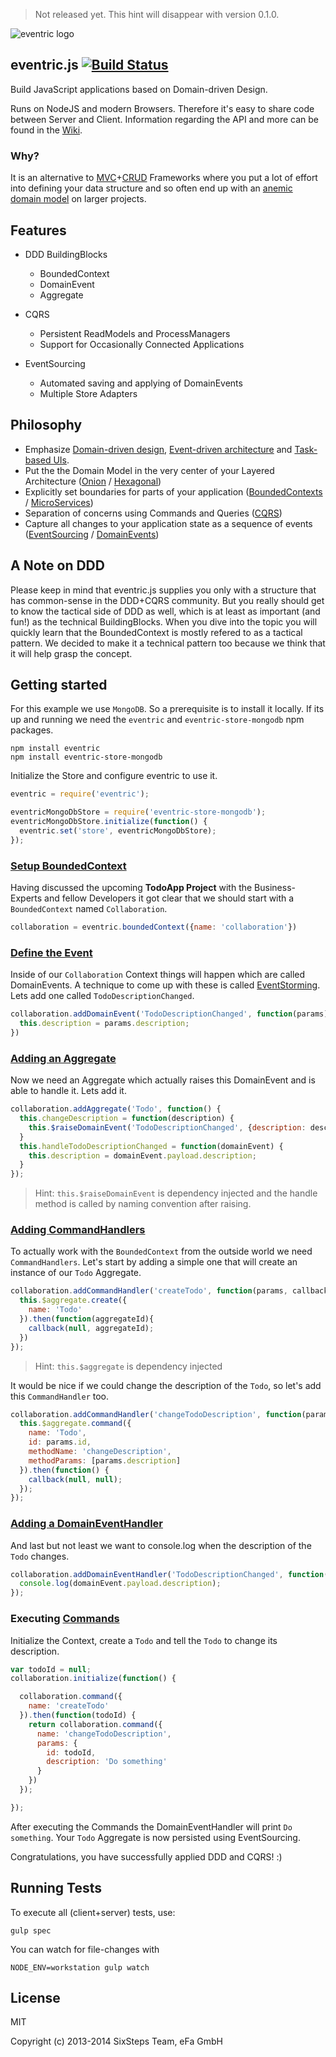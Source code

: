 > Not released yet. This hint will disappear with version 0.1.0.


![eventric logo](https://raw.githubusercontent.com/wiki/efacilitation/eventric/eventric_logo.png)

## eventric.js [![Build Status](https://travis-ci.org/efacilitation/eventric.svg?branch=master)](https://travis-ci.org/efacilitation/eventric)

Build JavaScript applications based on Domain-driven Design.

Runs on NodeJS and modern Browsers. Therefore it's easy to share code between Server and Client. Information regarding the API and more can be found in the [Wiki](https://github.com/efacilitation/eventric/wiki).


### Why?

It is an alternative to [MVC](https://en.wikipedia.org/wiki/Model%E2%80%93view%E2%80%93controller)+[CRUD](https://en.wikipedia.org/wiki/Create,_read,_update_and_delete) Frameworks where you put a lot of effort into defining your data structure and so often end up with an [anemic domain model](http://www.martinfowler.com/bliki/AnemicDomainModel.html) on larger projects.


## Features

* DDD BuildingBlocks
  * BoundedContext
  * DomainEvent
  * Aggregate

* CQRS
  * Persistent ReadModels and ProcessManagers
  * Support for Occasionally Connected Applications

* EventSourcing
  * Automated saving and applying of DomainEvents
  * Multiple Store Adapters


## Philosophy

* Emphasize [Domain-driven design](https://www.goodreads.com/book/show/179133.Domain_Driven_Design), [Event-driven architecture](https://www.goodreads.com/book/show/12369902-event-centric) and [Task-based UIs](http://cqrs.wordpress.com/documents/task-based-ui).
* Put the the Domain Model in the very center of your Layered Architecture ([Onion](http://jeffreypalermo.com/blog/the-onion-architecture-part-1/) / [Hexagonal](http://alistair.cockburn.us/Hexagonal+architecture))
* Explicitly set boundaries for parts of your application ([BoundedContexts](https://en.wikipedia.org/wiki/Domain-driven_design#Bounded_context) / [MicroServices](http://martinfowler.com/articles/microservices.html))
* Separation of concerns using Commands and Queries ([CQRS](http://msdn.microsoft.com/en-us/library/jj554200.aspx))
* Capture all changes to your application state as a sequence of events ([EventSourcing](http://martinfowler.com/eaaDev/EventSourcing.html) / [DomainEvents](http://www.udidahan.com/2009/06/14/domain-events-salvation/))


## A Note on DDD

Please keep in mind that eventric.js supplies you only with a structure that has common-sense in the DDD+CQRS community. But you really should get to know the tactical side of DDD as well, which is at least as important (and fun!) as the technical BuildingBlocks. When you dive into the topic you will quickly learn that the BoundedContext is mostly refered to as a tactical pattern. We decided to make it a technical pattern too because we think that it will help grasp the concept.


## Getting started

For this example we use `MongoDB`. So a prerequisite is to install it locally. If its up and running we need the `eventric` and `eventric-store-mongodb` npm packages.


```
npm install eventric
npm install eventric-store-mongodb
```


Initialize the Store and configure eventric to use it.

```javascript
eventric = require('eventric');

eventricMongoDbStore = require('eventric-store-mongodb');
eventricMongoDbStore.initialize(function() {
  eventric.set('store', eventricMongoDbStore);
});
```


### [Setup BoundedContext](https://github.com/efacilitation/eventric/wiki/eventric#eventricboundedcontext)

Having discussed the upcoming **TodoApp Project** with the Business-Experts and fellow Developers it got clear that we should start with a `BoundedContext` named `Collaboration`.

```javascript
collaboration = eventric.boundedContext({name: 'collaboration'})
```

### [Define the Event]()

Inside of our `Collaboration` Context things will happen which are called DomainEvents. A technique to come up with these is called [EventStorming](http://ziobrando.blogspot.co.uk/2013/11/introducing-event-storming.html). Lets add one called `TodoDescriptionChanged`.

```javascript
collaboration.addDomainEvent('TodoDescriptionChanged', function(params) {
  this.description = params.description;
})
```


### [Adding an Aggregate](https://github.com/efacilitation/eventric/wiki/BoundedContext#addaggregate)

Now we need an Aggregate which actually raises this DomainEvent and is able to handle it. Lets add it.

```javascript
collaboration.addAggregate('Todo', function() {
  this.changeDescription = function(description) {
    this.$raiseDomainEvent('TodoDescriptionChanged', {description: description})
  }
  this.handleTodoDescriptionChanged = function(domainEvent) {
    this.description = domainEvent.payload.description;
  }
});

```
> Hint: `this.$raiseDomainEvent` is dependency injected and the handle method is called by naming convention after raising.


### [Adding CommandHandlers](https://github.com/efacilitation/eventric/wiki/BoundedContext#addcommand)

To actually work with the `BoundedContext` from the outside world we need `CommandHandlers`. Let's start by adding a simple one that will create an instance of our `Todo` Aggregate.

```javascript
collaboration.addCommandHandler('createTodo', function(params, callback) {
  this.$aggregate.create({
    name: 'Todo'
  }).then(function(aggregateId){
    callback(null, aggregateId);
  })
});
```
> Hint: `this.$aggregate` is dependency injected

It would be nice if we could change the description of the `Todo`, so let's add this `CommandHandler` too.

```javascript
collaboration.addCommandHandler('changeTodoDescription', function(params, callback) {
  this.$aggregate.command({
    name: 'Todo',
    id: params.id,
    methodName: 'changeDescription',
    methodParams: [params.description]
  }).then(function() {
    callback(null, null);
  });
});
```


### [Adding a DomainEventHandler](https://github.com/efacilitation/eventric/wiki/BoundedContext#adddomaineventhandler)

And last but not least we want to console.log when the description of the `Todo` changes.

```javascript
collaboration.addDomainEventHandler('TodoDescriptionChanged', function(domainEvent) {
  console.log(domainEvent.payload.description);
});
```


### Executing [Commands](https://github.com/efacilitation/eventric/wiki/BoundedContext#command)

Initialize the Context, create a `Todo` and tell the `Todo` to change its description.

```javascript
var todoId = null;
collaboration.initialize(function() {

  collaboration.command({
    name: 'createTodo'
  }).then(function(todoId) {
    return collaboration.command({
      name: 'changeTodoDescription',
      params: {
        id: todoId,
        description: 'Do something'
      }
    })
  });

});
```
After executing the Commands the DomainEventHandler will print `Do something`. Your `Todo` Aggregate is now persisted using EventSourcing.

Congratulations, you have successfully applied DDD and CQRS! :)


## Running Tests

To execute all (client+server) tests, use:

```shell
gulp spec
```

You can watch for file-changes with

```shell
NODE_ENV=workstation gulp watch
```


## License

MIT

Copyright (c) 2013-2014 SixSteps Team, eFa GmbH
